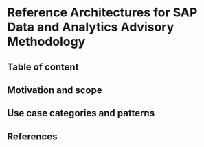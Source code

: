 # Reference Architectures for SAP Data and Analytics Advisory Methodology

## Table of content

## Motivation and scope

## Use case categories and patterns

## References